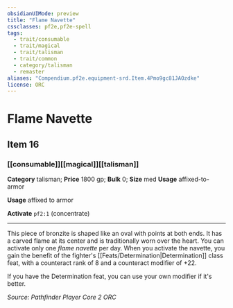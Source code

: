 ```yaml
---
obsidianUIMode: preview
title: "Flame Navette"
cssclasses: pf2e,pf2e-spell
tags:
  - trait/consumable
  - trait/magical
  - trait/talisman
  - trait/common
  - category/talisman
  - remaster
aliases: "Compendium.pf2e.equipment-srd.Item.4Pmo9gc81JAOzdke"
license: ORC
---
```

# Flame Navette
## Item 16
### [[consumable]][[magical]][[talisman]]

**Category** talisman; 
**Price** 1800 gp; 
**Bulk** 0; **Size** med
**Usage** affixed-to-armor

**Usage** affixed to armor

**Activate** `pf2:1` (concentrate)

* * *

This piece of bronzite is shaped like an oval with points at both ends. It has a carved flame at its center and is traditionally worn over the heart. You can activate only one _flame navette_ per day. When you activate the navette, you gain the benefit of the fighter's [[Feats/Determination|Determination]] class feat, with a counteract rank of 8 and a counteract modifier of +22.

If you have the Determination feat, you can use your own modifier if it's better.

*Source: Pathfinder Player Core 2*
*ORC*